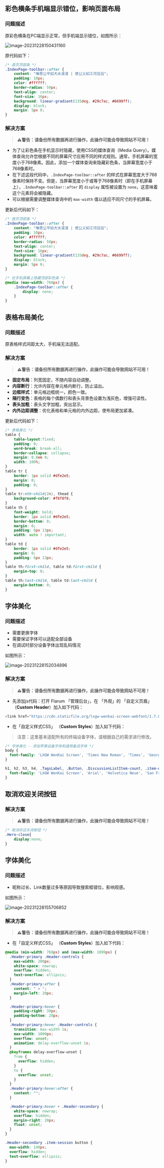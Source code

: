 ## 彩色横条手机端显示错位，影响页面布局

### 问题描述

原彩色横条在PC端显示正常，但手机端显示错位，如图所示：

![image-20231228150431160](https://typora-img-1301299232.cos.ap-shanghai.myqcloud.com/img2/202312281504219.png)

原代码如下：

```css
/* 首页顶部条 */
.IndexPage-toolbar::after {
    content: "唯愿公平如大水滚滚 | 使公义如江河滔滔";
    padding: 10px;
    color: #ffffff;
    border-radius: 50px;
    text-align: center;
    font-size: 16px;
    background: linear-gradient(135deg, #29c7ac, #6699ff);
    display: block;
    margin: 5px 0;
}
```

### 解决方案

> **⚠警告：请备份所有数据再进行操作，此操作可能会导致网站不可用！**

- 为了让彩色条在手机显示时隐藏，使用CSS的媒体查询（Media Query）。媒体查询允许您根据不同的屏幕尺寸应用不同的样式规则。通常，手机屏幕的宽度小于768像素。因此，添加一个媒体查询来隐藏彩色条，当屏幕宽度小于768像素时。
- 在下述这段代码中，`.IndexPage-toolbar::after` 的样式在屏幕宽度大于768像素时保持不变。但是，当屏幕宽度小于或等于768像素时（即在手机屏幕上），`.IndexPage-toolbar::after` 的 `display` 属性被设置为 `none`，这意味着这个元素将会被隐藏。
- 可以根据需要调整媒体查询中的 `max-width` 值以适应不同尺寸的手机屏幕。

更新后代码如下：

```css
/* 首页顶部条 */
.IndexPage-toolbar::after {
    content: "唯愿公平如大水滚滚 | 使公义如江河滔滔";
    padding: 10px;
    color: #ffffff;
    border-radius: 50px;
    text-align: center;
    font-size: 16px;
    background: linear-gradient(135deg, #29c7ac, #6699ff);
    display: block;
    margin: 5px 0;
}

/* 在手机屏幕上隐藏顶部彩色条 */
@media (max-width: 768px) {
    .IndexPage-toolbar::after {
        display: none;
    }
}
```

## 表格布局美化

### 问题描述

原表格样式间距太大，手机端无法适配。

### 解决方案

> **⚠警告：请备份所有数据再进行操作，此操作可能会导致网站不可用！**

- **固定布局**：列宽固定，不随内容自动调整。
- **内容断行**：允许内容在单元格内断行，防止溢出。
- **边框样式**：单元格边框统一，颜色一致。
- **隔行变色**：表格的每个偶数行和表头背景色设置为浅灰色，增强可读性。
- **表头加粗**：表头文字加粗，突出显示。
- **内外边距调整**：优化表格和单元格的内外边距，使布局更加紧凑。

更新后代码如下：

```css
/* 表格美化 */
table {
    table-layout:fixed;
    padding: 0;
    word-break: break-all;
    border-collapse: collapse;
    margin: 0.8em 0;
    width: 100%;
}
table tr {
    border: 1px solid #dfe2e5;
    margin: 0;
    padding: 0;
}
table tr:nth-child(2n), thead {
    background-color: #f8f8f8;
}
table th {
    font-weight: bold;
    border: 1px solid #dfe2e5;
    border-bottom: 0;
    margin: 0;
    padding: 6px 13px;
    width: auto ! important;
}
table td {
    border: 1px solid #dfe2e5;
    margin: 0;
    padding: 6px 13px;
}
table th:first-child, table td:first-child {
    margin-top: 0;
}
table th:last-child, table td:last-child {
    margin-bottom: 0;
}
```

## 字体美化

### 问题描述

- 需要更换字体
- 需要保证字体可以适配全部设备
- 在调试时部分设备字体出现乱码情况

如图所示：

![image-20231228152034896](https://typora-img-1301299232.cos.ap-shanghai.myqcloud.com/img2/202312281520970.png)

### 解决方案

> **⚠警告：请备份所有数据再进行操作，此操作可能会导致网站不可用！**

- 先添加js代码：打开 Flarum 「管理后台」，在 「外观」的 「自定义页眉」（**Custom Header**）加入如下代码：

```javascript
<link href="https://cdn.staticfile.org/lxgw-wenkai-screen-webfont/1.7.0/lxgwwenkaiscreen.css" rel="stylesheet">
```

- 在「自定义样式CSS」 （**Custom Styles**）加入如下代码：

> 注意：这里基本适配所有的终端设备字体，请根据自己的需求进行修改。

```css
/* 字体美化 - 添加苹果设备字体和通用备选字体 */
body {
  font-family: 'LXGW WenKai Screen', 'Times New Roman', 'Times', 'Georgia', serif;
}

h1, h2, h3, h4, .TagsLabel, .Button, .DiscussionListItem-count, .item-discussion-views {
  font-family: 'LXGW WenKai Screen', 'Arial', 'Helvetica Neue', 'San Francisco', sans-serif;
}
```

## 取消欢迎关闭按钮

### 解决方案

>  **⚠警告：请备份所有数据再进行操作，此操作可能会导致网站不可用！**

```css
/* 取消欢迎关闭按钮 */
.Hero-close{
	display:none;
}
```

## 字体美化

### 问题描述

- 昵称过长、Link数量过多等原因导致搜索框错位，影响观感。

如图所示：

![image-20231228155706852](https://typora-img-1301299232.cos.ap-shanghai.myqcloud.com/img2/202312281557898.png)

### 解决方案

> **⚠警告：请备份所有数据再进行操作，此操作可能会导致网站不可用！**

- 在「自定义样式CSS」 （**Custom Styles**）加入如下代码：

```css
@media (min-width: 768px) and (max-width: 1099px) {
  .Header-primary .Header-controls {
    max-width: 200px;
    white-space: nowrap;
    overflow: hidden;
    text-overflow: ellipsis;
  }
  .Header-primary:after {
    content: " > ";
    margin-left: 20px;
  }

  .Header-primary:hover {
    padding-right: 30px;
    padding-bottom: 20px;
  }
  .Header-primary:hover .Header-controls {
    transition: max-width 1s;
    max-width: 1000px;
    overflow: unset;
    animation: delay-overflow-unset 1s;
  }
  @keyframes delay-overflow-unset {
    from {
      overflow: hidden;
    }
    to {
      overflow: unset;
    }
  }
  .Header-primary:hover:after {
    content: "";
  }

  .Header-primary:hover + .Header-secondary {
    white-space: nowrap;
    overflow: hidden;
    margin-right: 20px;
    float: unset;
  }
}

.Header-secondary .item-session button {
  max-width: 140px;
  overflow: hidden;
  text-overflow: ellipsis;
}
```